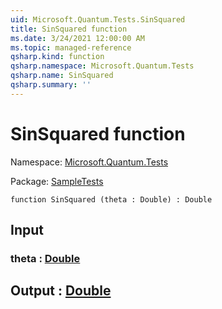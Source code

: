 ```yaml
---
uid: Microsoft.Quantum.Tests.SinSquared
title: SinSquared function
ms.date: 3/24/2021 12:00:00 AM
ms.topic: managed-reference
qsharp.kind: function
qsharp.namespace: Microsoft.Quantum.Tests
qsharp.name: SinSquared
qsharp.summary: ''
---
```


# SinSquared function

Namespace: [Microsoft.Quantum.Tests](xref:Microsoft.Quantum.Tests)

Package: [SampleTests](https://nuget.org/packages/SampleTests)




```qsharp
function SinSquared (theta : Double) : Double
```


## Input

### theta : [Double](xref:microsoft.quantum.lang-ref.double)





## Output : [Double](xref:microsoft.quantum.lang-ref.double)

